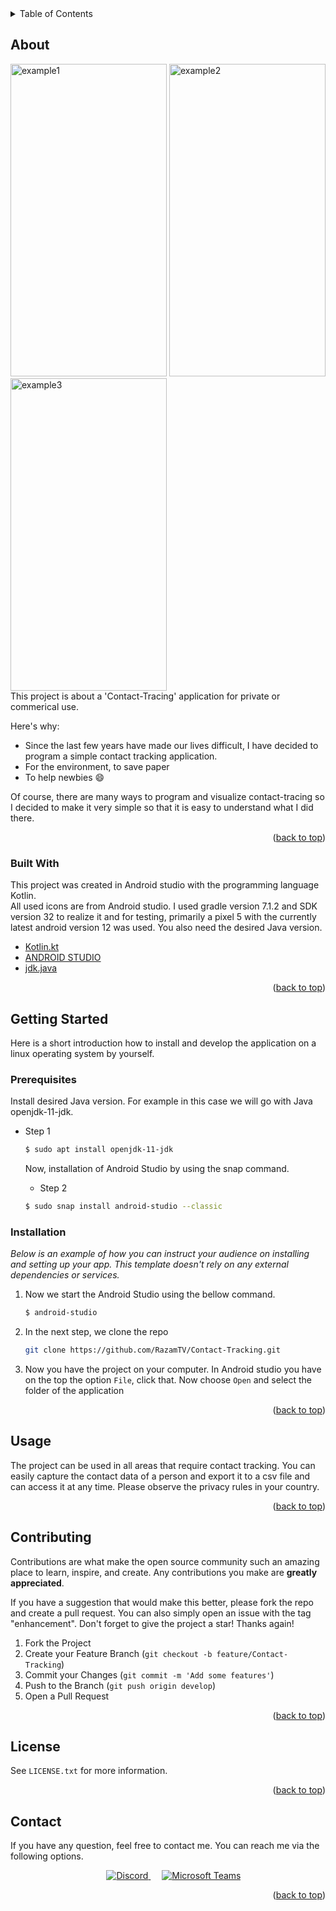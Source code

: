 <details>
  <summary>Table of Contents</summary>
  <ol>
    <li>
      <a href="#about">About The Project</a>
      <ul>
        <li><a href="#built-with">Built With</a></li>
      </ul>
    </li>
    <li>
      <a href="#getting-started">Getting Started</a>
      <ul>
        <li><a href="#prerequisites">Prerequisites</a></li>
        <li><a href="#installation">Installation</a></li>
      </ul>
    </li>
    <li><a href="#usage">Usage</a></li>
    <li><a href="#contributing">Contributing</a></li>
    <li><a href="#license">License</a></li>
    <li><a href="#contact">Contact</a></li>
  </ol>
</details>

## About

<div align="left">
    <img src="https://user-images.githubusercontent.com/77831173/162792976-0f3c2b98-7db3-4b48-8380-a48505c3495e.png" alt="example1" width="250px" height="500px">
    <img src="https://user-images.githubusercontent.com/77831173/162793172-2f9ae0fe-4a72-4a8d-801a-6d40828d9500.png" alt="example2" width="250px" height="500px">
    <img src="https://user-images.githubusercontent.com/77831173/162739037-5332901a-61e0-4108-876b-bb4a1edc12e7.png" alt="example3" width="250px" height="500px">
  
  </a>
</div>
This project is about a 'Contact-Tracing' application for private or commerical use.


Here's why:
* Since the last few years have made our lives difficult, I have decided to program a simple contact tracking application.
* For the environment, to save paper
* To help newbies :smile:

Of course, there are many ways to program and visualize contact-tracing so I decided to make it very simple so that it is easy to understand what I did there.

<p align="right">(<a href="#top">back to top</a>)</p>



### Built With

This project was created in Android studio with the programming language Kotlin.</br>
All used icons are from Android studio. I used gradle version 7.1.2 and SDK version 32 to realize it and for testing, primarily a pixel 5 with the currently latest android version 12 was used. You also need the desired Java version.

* [Kotlin.kt](https://kotlinlang.org/)
* [ANDROID STUDIO](https://developer.android.com/studio)
* [jdk.java](https://www.oracle.com/java/technologies/downloads/)

<p align="right">(<a href="#top">back to top</a>)</p>

## Getting Started

Here is a short introduction how to install and develop the application on a linux operating system by yourself.


### Prerequisites

Install desired Java version. For example in this case we will go with Java openjdk-11-jdk.
* Step 1
  ```sh
  $ sudo apt install openjdk-11-jdk
  ```
  
  Now, installation of Android Studio by using the snap command.
  * Step 2
  ```sh
  $ sudo snap install android-studio --classic
  ```

### Installation

_Below is an example of how you can instruct your audience on installing and setting up your app. This template doesn't rely on any external dependencies or services._

1. Now we start the Android Studio using the bellow command.
   ```sh
   $ android-studio
   ```
2. In the next step, we clone the repo
   ```sh
   git clone https://github.com/RazamTV/Contact-Tracking.git
   ```
3. Now you have the project on your computer. In Android studio you have on the top the option `File`, click that. Now choose `Open` and select the folder of the application 

<p align="right">(<a href="#top">back to top</a>)</p>


## Usage

The project can be used in all areas that require contact tracking. You can easily capture the contact data of a person and export it to a csv file and can access it at any time. Please observe the privacy rules in your country.


<p align="right">(<a href="#top">back to top</a>)</p>


## Contributing

Contributions are what make the open source community such an amazing place to learn, inspire, and create. Any contributions you make are **greatly appreciated**.

If you have a suggestion that would make this better, please fork the repo and create a pull request. You can also simply open an issue with the tag "enhancement".
Don't forget to give the project a star! Thanks again!

1. Fork the Project
2. Create your Feature Branch (`git checkout -b feature/Contact-Tracking`)
3. Commit your Changes (`git commit -m 'Add some features'`)
4. Push to the Branch (`git push origin develop`)
5. Open a Pull Request

<p align="right">(<a href="#top">back to top</a>)</p>


## License

See `LICENSE.txt` for more information.

<p align="right">(<a href="#top">back to top</a>)</p>


## Contact

If you have any question, feel free to contact me. You can reach me via the following options.</br>
<p align="center"> 
  &emsp; 
  <a href="https://www.discord.com/users/223528935705673728" target="_blank"> 
    <img alt="Discord" src="https://img.shields.io/badge/Discord-5865F2?style=for-the-badge&logo=discord&logoColor=white">
  </a> 
    &emsp;
  <a href="https://teams.microsoft.com/l/chat/0/0?users=<kevinmirzaian@web.de>" target="_blank"> 
    <img alt="Microsoft Teams" src="https://img.shields.io/badge/Microsoft_Teams-6264A7?style=for-the-badge&logo=microsoft-teams&logoColor=white">
  </a>
</p>

<p align="right">(<a href="#top">back to top</a>)</p>
